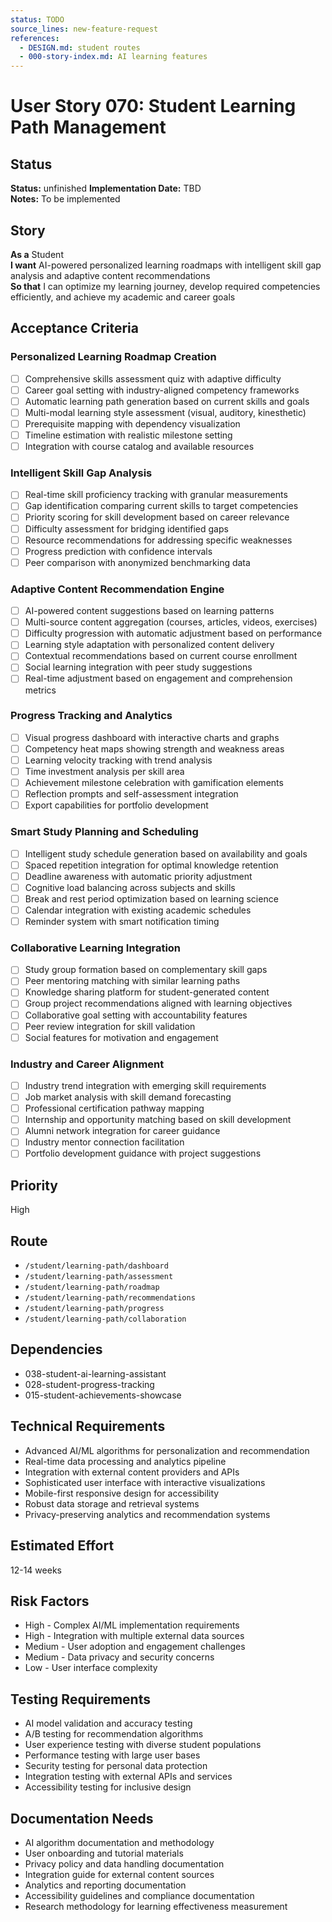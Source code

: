 ```yaml
---
status: TODO
source_lines: new-feature-request
references:
  - DESIGN.md: student routes
  - 000-story-index.md: AI learning features
---
```

# User Story 070: Student Learning Path Management

## Status
**Status:** unfinished
**Implementation Date:** TBD  
**Notes:** To be implemented

## Story
**As a** Student  
**I want** AI-powered personalized learning roadmaps with intelligent skill gap analysis and adaptive content recommendations  
**So that** I can optimize my learning journey, develop required competencies efficiently, and achieve my academic and career goals

## Acceptance Criteria

### Personalized Learning Roadmap Creation
- [ ] Comprehensive skills assessment quiz with adaptive difficulty
- [ ] Career goal setting with industry-aligned competency frameworks
- [ ] Automatic learning path generation based on current skills and goals
- [ ] Multi-modal learning style assessment (visual, auditory, kinesthetic)
- [ ] Prerequisite mapping with dependency visualization
- [ ] Timeline estimation with realistic milestone setting
- [ ] Integration with course catalog and available resources

### Intelligent Skill Gap Analysis
- [ ] Real-time skill proficiency tracking with granular measurements
- [ ] Gap identification comparing current skills to target competencies
- [ ] Priority scoring for skill development based on career relevance
- [ ] Difficulty assessment for bridging identified gaps
- [ ] Resource recommendations for addressing specific weaknesses
- [ ] Progress prediction with confidence intervals
- [ ] Peer comparison with anonymized benchmarking data

### Adaptive Content Recommendation Engine
- [ ] AI-powered content suggestions based on learning patterns
- [ ] Multi-source content aggregation (courses, articles, videos, exercises)
- [ ] Difficulty progression with automatic adjustment based on performance
- [ ] Learning style adaptation with personalized content delivery
- [ ] Contextual recommendations based on current course enrollment
- [ ] Social learning integration with peer study suggestions
- [ ] Real-time adjustment based on engagement and comprehension metrics

### Progress Tracking and Analytics
- [ ] Visual progress dashboard with interactive charts and graphs
- [ ] Competency heat maps showing strength and weakness areas
- [ ] Learning velocity tracking with trend analysis
- [ ] Time investment analysis per skill area
- [ ] Achievement milestone celebration with gamification elements
- [ ] Reflection prompts and self-assessment integration
- [ ] Export capabilities for portfolio development

### Smart Study Planning and Scheduling
- [ ] Intelligent study schedule generation based on availability and goals
- [ ] Spaced repetition integration for optimal knowledge retention
- [ ] Deadline awareness with automatic priority adjustment
- [ ] Cognitive load balancing across subjects and skills
- [ ] Break and rest period optimization based on learning science
- [ ] Calendar integration with existing academic schedules
- [ ] Reminder system with smart notification timing

### Collaborative Learning Integration
- [ ] Study group formation based on complementary skill gaps
- [ ] Peer mentoring matching with similar learning paths
- [ ] Knowledge sharing platform for student-generated content
- [ ] Group project recommendations aligned with learning objectives
- [ ] Collaborative goal setting with accountability features
- [ ] Peer review integration for skill validation
- [ ] Social features for motivation and engagement

### Industry and Career Alignment
- [ ] Industry trend integration with emerging skill requirements
- [ ] Job market analysis with skill demand forecasting
- [ ] Professional certification pathway mapping
- [ ] Internship and opportunity matching based on skill development
- [ ] Alumni network integration for career guidance
- [ ] Industry mentor connection facilitation
- [ ] Portfolio development guidance with project suggestions

## Priority
High

## Route
- `/student/learning-path/dashboard`
- `/student/learning-path/assessment`
- `/student/learning-path/roadmap`
- `/student/learning-path/recommendations`
- `/student/learning-path/progress`
- `/student/learning-path/collaboration`

## Dependencies
- 038-student-ai-learning-assistant
- 028-student-progress-tracking
- 015-student-achievements-showcase

## Technical Requirements
- Advanced AI/ML algorithms for personalization and recommendation
- Real-time data processing and analytics pipeline
- Integration with external content providers and APIs
- Sophisticated user interface with interactive visualizations
- Mobile-first responsive design for accessibility
- Robust data storage and retrieval systems
- Privacy-preserving analytics and recommendation systems

## Estimated Effort
12-14 weeks

## Risk Factors
- High - Complex AI/ML implementation requirements
- High - Integration with multiple external data sources
- Medium - User adoption and engagement challenges
- Medium - Data privacy and security concerns
- Low - User interface complexity

## Testing Requirements
- AI model validation and accuracy testing
- A/B testing for recommendation algorithms
- User experience testing with diverse student populations
- Performance testing with large user bases
- Security testing for personal data protection
- Integration testing with external APIs and services
- Accessibility testing for inclusive design

## Documentation Needs
- AI algorithm documentation and methodology
- User onboarding and tutorial materials
- Privacy policy and data handling documentation
- Integration guide for external content sources
- Analytics and reporting documentation
- Accessibility guidelines and compliance documentation
- Research methodology for learning effectiveness measurement
